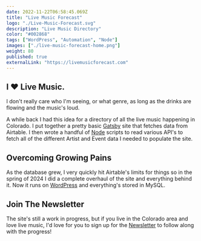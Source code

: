 ```yaml
---
date: 2022-11-22T06:58:45.069Z
title: "Live Music Forecast" 
logo: "./Live-Music-Forecast.svg"
description: "Live Music Directory"
color: "#002868"
tags: ["WordPress", "Automation", "Node"]
images: ["./live-music-forecast-home.png"]
weight: 80
published: true
externalLink: "https://livemusicforecast.com"
---
```


## I ❤️ Live Music. 

I don't really care who I'm seeing, or what genre, as long as the drinks are flowing and the music's loud. 

A while back I had this idea for a directory of all the live music happening in Colorado. I put together a pretty basic [Gatsby](/portfolio/tags/gatsby) site that fetches data from Airtable. I then wrote a handful of [Node](/portfolio/tags/node) scripts to read various API's to fetch all of the different Artist and Event data I needed to populate the site.

## Overcoming Growing Pains

As the database grew, I very quickly hit Airtable's limits for things so in the spring of 2024 I did a complete overhaul of the site and everything behind it. Now it runs on [WordPress](/portfolio/tags/wordpress) and everything's stored in MySQL.

## Join The Newsletter

The site's still a work in progress, but if you live in the Colorado area and love live music, I'd love for you to sign up for the [Newsletter](https://livemusicforecast.com/live-music-digest) to follow along with the progress!